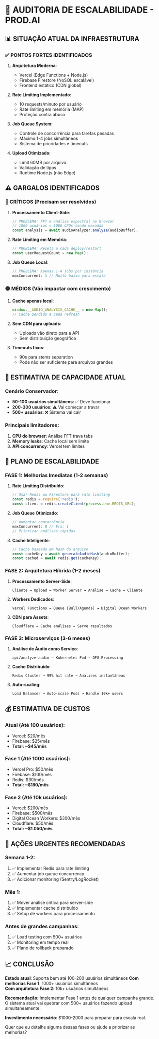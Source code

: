 # 🚀 AUDITORIA DE ESCALABILIDADE - PROD.AI

## 📊 **SITUAÇÃO ATUAL DA INFRAESTRUTURA**

### ✅ **PONTOS FORTES IDENTIFICADOS**

1. **Arquitetura Moderna**:
   - Vercel (Edge Functions + Node.js)
   - Firebase Firestore (NoSQL escalável)
   - Frontend estático (CDN global)

2. **Rate Limiting Implementado**:
   - 10 requests/minuto por usuário
   - Rate limiting em memória (MAP)
   - Proteção contra abuso

3. **Job Queue System**:
   - Controle de concorrência para tarefas pesadas
   - Máximo 1-4 jobs simultâneos
   - Sistema de prioridades e timeouts

4. **Upload Otimizado**:
   - Limit 60MB por arquivo
   - Validação de tipos
   - Runtime Node.js (não Edge)

## ⚠️ **GARGALOS IDENTIFICADOS**

### 🔴 **CRÍTICOS (Precisam ser resolvidos)**

1. **Processamento Client-Side**:
   ```javascript
   // PROBLEMA: FFT e análise espectral no browser
   // 1000 usuários = 1000 CPUs sendo maxadas
   const analysis = await audioAnalyzer.analyze(audioBuffer);
   ```

2. **Rate Limiting em Memória**:
   ```javascript
   // PROBLEMA: Reseta a cada deploy/restart
   const userRequestCount = new Map();
   ```

3. **Job Queue Local**:
   ```javascript
   // PROBLEMA: Apenas 1-4 jobs por instância
   maxConcurrent: 1 // Muito baixo para escala
   ```

### 🟡 **MÉDIOS (Vão impactar com crescimento)**

1. **Cache apenas local**:
   ```javascript
   window.__AUDIO_ANALYSIS_CACHE__ = new Map();
   // Cache perdido a cada refresh
   ```

2. **Sem CDN para uploads**:
   - Uploads vão direto para a API
   - Sem distribuição geográfica

3. **Timeouts fixos**:
   - 90s para stems separation
   - Pode não ser suficiente para arquivos grandes

## 🎯 **ESTIMATIVA DE CAPACIDADE ATUAL**

### **Cenário Conservador**:
- **50-100 usuários simultâneos**: ✅ Deve funcionar
- **200-300 usuários**: ⚠️ Vai começar a travar
- **500+ usuários**: ❌ Sistema vai cair

### **Principais limitadores**:
1. **CPU do browser**: Análise FFT trava tabs
2. **Memory leaks**: Cache local sem limite
3. **API concurrency**: Vercel tem limites

## 🔧 **PLANO DE ESCALABILIDADE**

### **FASE 1: Melhorias Imediatas (1-2 semanas)**

1. **Rate Limiting Distribuído**:
   ```javascript
   // Usar Redis ou Firestore para rate limiting
   const redis = require('redis');
   const client = redis.createClient(process.env.REDIS_URL);
   ```

2. **Job Queue Otimizado**:
   ```javascript
   // Aumentar concorrência
   maxConcurrent: 8 // Era: 1
   // Priorizar análises rápidas
   ```

3. **Cache Inteligente**:
   ```javascript
   // Cache baseado em hash do arquivo
   const cacheKey = await generateAudioHash(audioBuffer);
   const cached = await redis.get(cacheKey);
   ```

### **FASE 2: Arquitetura Híbrida (1-2 meses)**

1. **Processamento Server-Side**:
   ```
   Cliente → Upload → Worker Server → Análise → Cache → Cliente
   ```

2. **Workers Dedicados**:
   ```
   Vercel Functions → Queue (Bull/Agenda) → Digital Ocean Workers
   ```

3. **CDN para Assets**:
   ```
   Cloudflare → Cache análises → Serve resultados
   ```

### **FASE 3: Microserviços (3-6 meses)**

1. **Análise de Áudio como Serviço**:
   ```
   api/analyze-audio → Kubernetes Pod → GPU Processing
   ```

2. **Cache Distribuído**:
   ```
   Redis Cluster → 99% hit rate → Análises instantâneas
   ```

3. **Auto-scaling**:
   ```
   Load Balancer → Auto-scale Pods → Handle 10k+ users
   ```

## 💰 **ESTIMATIVA DE CUSTOS**

### **Atual (Até 100 usuários)**:
- Vercel: $20/mês
- Firebase: $25/mês
- **Total: ~$45/mês**

### **Fase 1 (Até 1000 usuários)**:
- Vercel Pro: $50/mês
- Firebase: $100/mês  
- Redis: $30/mês
- **Total: ~$180/mês**

### **Fase 2 (Até 10k usuários)**:
- Vercel: $200/mês
- Firebase: $500/mês
- Digital Ocean Workers: $300/mês
- Cloudflare: $50/mês
- **Total: ~$1.050/mês**

## 🚨 **AÇÕES URGENTES RECOMENDADAS**

### **Semana 1-2**:
1. ✅ Implementar Redis para rate limiting
2. ✅ Aumentar job queue concurrency
3. ✅ Adicionar monitoring (Sentry/LogRocket)

### **Mês 1**:
1. ✅ Mover análise crítica para server-side
2. ✅ Implementar cache distribuído
3. ✅ Setup de workers para processamento

### **Antes de grandes campanhas**:
1. ✅ Load testing com 500+ usuários
2. ✅ Monitoring em tempo real
3. ✅ Plano de rollback preparado

## 📈 **CONCLUSÃO**

**Estado atual**: Suporta bem até 100-200 usuários simultâneos
**Com melhorias Fase 1**: 1000+ usuários simultâneos  
**Com arquitetura Fase 2**: 10k+ usuários simultâneos

**Recomendação**: Implementar Fase 1 antes de qualquer campanha grande. O sistema atual vai quebrar com 500+ usuários fazendo upload simultaneamente.

**Investimento necessário**: $1000-2000 para preparar para escala real.

Quer que eu detalhe alguma dessas fases ou ajude a priorizar as melhorias?
